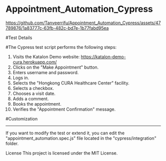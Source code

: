 # Appointment_Automation_Cypress




https://github.com/Tanveerrifu/Appointment_Automation_Cypress/assets/47789876/1a83777c-63fb-482c-bd7e-1b77fabd95ea


#Test Details

#The Cypress test script performs the following steps:

1. Visits the Katalon Demo website: https://katalon-demo-cura.herokuapp.com/
2. Clicks on the "Make Appointment" button.
3. Enters username and password.
4. Logs in.
5. Selects the "Hongkong CURA Healthcare Center" facility.
6. Selects a checkbox.
7. Chooses a visit date.
8. Adds a comment.
9. Books the appointment.
10. Verifies the "Appointment Confirmation" message.


#Customization
**********
If you want to modify the test or extend it, you can edit the "appointment_automation.spec.js" file located in the "cypress/integration" folder.

License
This project is licensed under the MIT License.
